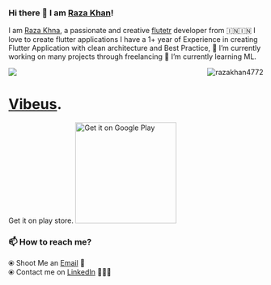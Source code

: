 ### Hi there 👋 I am [Raza Khan](https://www.linkedin.com/in/thisisrazakhan/)!
I am [Raza Khna](https://instagram.com/thisisrazakhan), a passionate and creative [flutetr](https://flutter.dev/) developer from 🇮🇳🇮🇳 
I love to create flutter applications I have a 1+ year of Experience in creating Flutter Application with clean architecture and Best Practice,
🔭 I’m currently working on many projects through freelancing 🌱 I’m currently learning ML.
<div>
<img align="center" src="https://github-readme-stats.vercel.app/api/top-langs/?username=razakhan4772&theme=dark" />
<spacer>
<img align="right" src="https://github-readme-streak-stats.herokuapp.com/?user=razakhan4772&" alt="razakhan4772" />
</div>


# [Vibeus](https://github.com/vibeus-con).
Get it on play store.
<a href="https://play.google.com/store/apps/details?id=com.vc.vibeus&pcampaignid=pcampaignidMKT-Other-global-all-co-prtnr-py-PartBadge-Mar2515-1">
<img alt="Get it on Google Play" width="200" src="https://play.google.com/intl/en_us/badges/static/images/badges/en_badge_web_generic.png" />	</a>
 
### 📫 How to reach me?
  ⦿ Shoot Me an [Email](mailto:rk6265766@gmail.com) 💌 <br>
  ⦿ Contact me on [LinkedIn](https://www.linkedin.com/in/thisisrazakhan) 👨🏻‍💻 <br>


